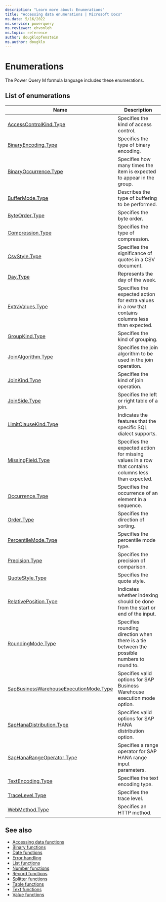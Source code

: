 ```yaml
---
description: "Learn more about: Enumerations"
title: "Accessing data enumerations | Microsoft Docs"
ms.date: 5/16/2022
ms.service: powerquery
ms.reviewer: ehvonleh
ms.topic: reference
author: dougklopfenstein
ms.author: dougklo
---
```

# Enumerations

The Power Query M formula language includes these enumerations.

## List of enumerations
  
|Name|Description|  
|------------|---------------|  
|[AccessControlKind.Type](accesscontrolkind-type.md)|Specifies the kind of access control.|
|[BinaryEncoding.Type](binaryencoding-type.md)|Specifies the type of binary encoding.|
|[BinaryOccurrence.Type](binaryoccurrence-type.md)|Specifies how many times the item is expected to appear in the group.|
|[BufferMode.Type](buffermode-type.md)|Describes the type of buffering to be performed.|
|[ByteOrder.Type](byteorder-type.md)|Specifies the byte order.|
|[Compression.Type](compression-type.md)|Specifies the type of compression.|
|[CsvStyle.Type](csvstyle-type.md)|Specifies the significance of quotes in a CSV document.|
|[Day.Type](day-type.md)|Represents the day of the week.|
|[ExtraValues.Type](extravalues-type.md) | Specifies the expected action for extra values in a row that contains columns less than expected.|
|[GroupKind.Type](groupkind-type.md) | Specifies the kind of grouping.|
|[JoinAlgorithm.Type](joinalgorithm-type.md) |Specifies the join algorithm to be used in the join operation.|
|[JoinKind.Type](joinkind-type.md) |Specifies the kind of join operation.|
|[JoinSide.Type](joinside-type.md) | Specifies the left or right table of a join.|
|[LimitClauseKind.Type](limitclausekind-type.md)|Indicates the features that the specific SQL dialect supports.|
|[MissingField.Type](missingfield-type.md)|Specifies the expected action for missing values in a row that contains columns less than expected.|
|[Occurrence.Type](occurrence-type.md)|Specifies the occurrence of an element in a sequence.|
|[Order.Type](order-type.md) | Specifies the direction of sorting.|
|[PercentileMode.Type](percentilemode-type.md) | Specifies the percentile mode type.|
|[Precision.Type](precision-type.md)|Specifies the precision of comparison.|
|[QuoteStyle.Type](quotestyle-type.md) | Specifies the quote style.|
|[RelativePosition.Type](relativeposition-type.md) | Indicates whether indexing should be done from the start or end of the input.|
|[RoundingMode.Type](roundingmode-type.md)|Specifies rounding direction when there is a tie between the possible numbers to round to.|
|[SapBusinessWarehouseExecutionMode.Type](sapbusinesswarehouseexecutionmode-type.md)|Specifies valid options for SAP Business Warehouse execution mode option.|
|[SapHanaDistribution.Type](saphanadistribution-type.md)|Specifies valid options for SAP HANA distribution option.|
|[SapHanaRangeOperator.Type](saphanarangeoperator-type.md)|Specifies a range operator for SAP HANA range input parameters.|
|[TextEncoding.Type](textencoding-type.md) | Specifies the text encoding type.|
|[TraceLevel.Type](tracelevel-type.md)|Specifies the trace level.|  
|[WebMethod.Type](webmethod-type.md) |Specifies an HTTP method.|

## See also

* [Accessing data functions](accessing-data-functions.md)
* [Binary functions](binary-functions.md)
* [Date functions](date-functions.md)
* [Error handling](error-handling.md)
* [List functions](list-functions.md)
* [Number functions](number-functions.md)
* [Record functions](record-functions.md)
* [Splitter functions](splitter-functions.md)
* [Table functions](table-functions.md)
* [Text functions](text-functions.md)
* [Value functions](value-functions.md)
